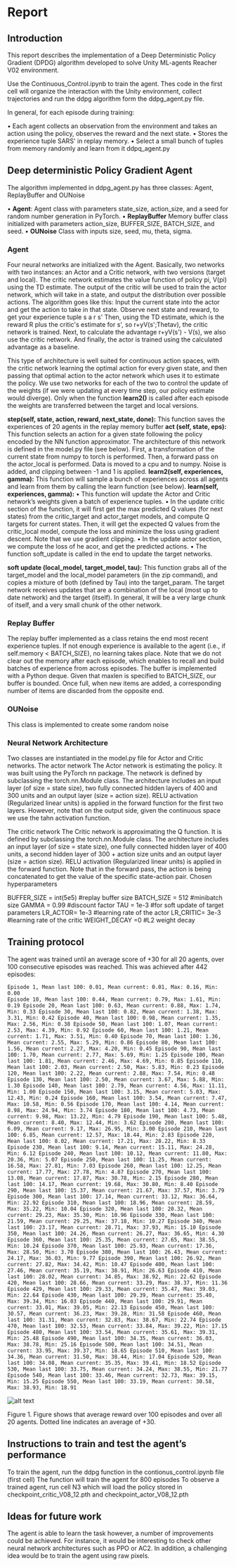 # Report

## Introduction
This report describes the implementation of a Deep Deterministic Policy Gradient (DPDG) algorithm developed to solve Unity ML-agents Reacher V02 environment.

Use the Continuous_Control.ipynb to train the agent. 
Thes code in the first cell will organize the interaction with the Unity environment, collect trajectories and run the ddpg algorithm form the ddpg_agent.py file.

In general, for each episode during training:

• Each agent collects an observation from the environment and takes an action using the policy, observes the reward and the next state.
• Stores the experience tuple SARS' in replay memory.
• Select a small bunch of tuples from memory randomly and learn from it ddpq_agent.py

## Deep deterministic Policy Gradient Agent
The algorithm implemented in ddpg_agent.py has three classes: Agent, ReplayBuffer and OUNoise

• **Agent**: Agent class with parameters state_size, action_size, and a seed for random number generation in PyTorch.
• **ReplayBuffer** Memory buffer class initialized with parameters action_size, BUFFER_SIZE, BATCH_SIZE, and seed.
• **OUNoise** Class with inputs size, seed, mu, theta, sigma.


### Agent
Four neural networks are initialized with the Agent. Basically, two networks with two instances: an Actor and a Critic network, with two versions (target and local). The critic network estimates the value function of policy pi, V(pi) using the TD estimate. The output of the critic will be used to train the actor network, which will take in a state, and output the distribution over possible actions.
The algorithm goes like this:
Input the current state into the actor and get the action to take in that state. Observe next state and reward, to get your experience tuple s a r s'
Then, using the TD estimate, which is the reward R plus the critic's estimate for s', so r+yV(s';Thetav), the critic network is trained.
Next, to calculate the advantage r+yV(s') - V(s), we also use the critic network.
And finally, the actor is trained using the calculated advantage as a baseline.

This type of architecture is well suited for continuous action spaces, with the critic network learning the optimal action for every given state, and then passing that optimal action to the actor network which uses it to estimate the policy.
We use two networks for each of the two to control the update of the weights (if we were updating at every time step, our policy estimate would diverge). Only when the function **learn2()** is called after each episode the weights are transferred between the target and local versions.

**step(self, state, action, reward, next_state, done):**
This function saves the experiences of 20 agents in the replay memory buffer
**act (self, state, eps):**
This function selects an action for a given state following the policy encoded by the NN function approximator. The architecture of this network is defined in the model.py file (see below).
First, a transformation of the current state from numpy to torch is performed. Then, a forward pass on the actor_local is performed. Data is moved to a cpu and to numpy.
Noise is added, and clipping between -1 and 1 is applied.
**learn2(self, experiences, gamma):**
This function will sample a bunch of experiences across all agents and learn from them by calling the learn function (see below).
**learn(self, experiences, gamma):**
• This function will update the Actor and Critic network’s weights given a batch of experience tuples.
• In the update critic section of the function, it will first get the max predicted Q values (for next states) from the critic_target and actor_target models, and compute Q targets for current states. Then, it will get the expected Q values from the critic_local model, compute the loss and minimize the loss using gradient descent. Note that we use gradient clipping.
• In the update actor section, we compute the loss of he acor, and get the
predicted actions.
• The function soft_update is called in the end to update the target networks.

**soft update (local_model, target_model, tau):**
This function grabs all of the target_model and the local_model parameters (in the zip command), and copies a mixture of both (defined by Tau) into the target_param.
The target network receives updates that are a combination of the local (most up to date network) and the target (itself). In general, it will be a very large chunk of itself, and a very small chunk of the other network.

### Replay Buffer
The replay buffer implemented as a class retains the end most recent experience tuples. If not enough experience is available to the agent (i.e., if self.memory < BATCH_SIZE), no learning takes place.
Note that we do not clear out the memory after each episode, which enables to recall and build batches of experience from across episodes.
The buffer is implemented with a Python deque. Given that maxlen is specified to BATCH_SIZE, our buffer is bounded. Once full, when new items are added, a corresponding number of items are discarded from the opposite end.

### OUNoise
This class is implemented to create some random noise


### Neural Network Architecture
Two classes are instantiated in the model.py file for Actor and Critic networks.
The actor network
The Actor network is estimating the policy. It was built using the PyTorch nn package. The network is defined by subclassing the torch.nn.Module class. The architecture includes an input layer (of size = state size), two fully connected hidden layers of 400 and 300 units and an output layer (size = action size).
RELU activation (Regularized linear units) is applied in the forward function for the first two layers. However, note that on the output side, given the continuous space we use the tahn activation function.

The critic network
The Critic network is approximating the Q function. It is defined by subclassing the torch.nn.Module class. The architecture includes an input layer (of size = state size), one fully connected hidden layer of 400 units, a second hidden layer of 300 + action size units and an output layer (size = action size).
RELU activation (Regularized linear units) is applied in the forward function. Note that in the forward pass, the action is being concatenated to get the value of the specific state-action pair.
Chosen hyperparameters

BUFFER_SIZE = int(5e5)   #replay buffer size
BATCH_SIZE = 512 #minibatch size
GAMMA = 0.99 #discount factor
TAU = 1e-3 #for soft update of target parameters
LR_ACTOR= 1e-3 #learning rate of the actor
LR_CRITIC= 3e-3 #learning rate of the critic 
WEIGHT_DECAY =0 #L2 weight decay



## Training protocol
The agent was trained until an average score of +30 for all 20 agents, over 100 consecutive episodes was reached. This was achieved after 442 episodes:
```
Episode 1, Mean last 100: 0.01, Mean current: 0.01, Max: 0.16, Min: 0.00
Episode 10, Mean last 100: 0.44, Mean current: 0.79, Max: 1.61, Min: 0.19 Episode 20, Mean last 100: 0.63, Mean current: 0.88, Max: 1.74, Min: 0.33 Episode 30, Mean last 100: 0.82, Mean current: 1.38, Max: 3.31, Min: 0.42 Episode 40, Mean last 100: 0.98, Mean current: 1.35, Max: 2.56, Min: 0.38 Episode 50, Mean last 100: 1.07, Mean current: 2.53, Max: 4.39, Min: 0.92 Episode 60, Mean last 100: 1.21, Mean current: 1.71, Max: 3.51, Min: 0.40 Episode 70, Mean last 100: 1.36, Mean current: 2.55, Max: 5.29, Min: 0.86 Episode 80, Mean last 100: 1.56, Mean current: 2.27, Max: 4.20, Min: 0.45 Episode 90, Mean last 100: 1.70, Mean current: 2.77, Max: 5.69, Min: 1.25 Episode 100, Mean last 100: 1.81, Mean current: 2.46, Max: 4.69, Min: 0.85 Episode 110, Mean last 100: 2.03, Mean current: 2.50, Max: 5.83, Min: 0.23 Episode 120, Mean last 100: 2.22, Mean current: 2.88, Max: 7.54, Min: 0.48 Episode 130, Mean last 100: 2.50, Mean current: 3.67, Max: 5.88, Min: 1.30 Episode 140, Mean last 100: 2.79, Mean current: 4.56, Max: 11.11, Min: 1.00 Episode 150, Mean last 100: 3.15, Mean current: 5.03, Max: 12.43, Min: 0.24 Episode 160, Mean last 100: 3.54, Mean current: 7.47, Max: 10.58, Min: 0.56 Episode 170, Mean last 100: 4.14, Mean current: 8.98, Max: 24.94, Min: 3.74 Episode 180, Mean last 100: 4.73, Mean current: 9.98, Max: 13.22, Min: 4.79 Episode 190, Mean last 100: 5.48, Mean current: 8.40, Max: 12.44, Min: 3.62 Episode 200, Mean last 100: 6.09, Mean current: 9.17, Max: 26.95, Min: 3.00 Episode 210, Mean last 100: 6.85, Mean current: 12.57, Max: 18.44, Min: 2.83 Episode 220, Mean last 100: 8.02, Mean current: 17.21, Max: 28.22, Min: 8.33 Episode 230, Mean last 100: 9.14, Mean current: 15.11, Max: 24.28, Min: 6.12 Episode 240, Mean last 100: 10.12, Mean current: 11.80, Max: 20.36, Min: 5.07 Episode 250, Mean last 100: 11.25, Mean current: 16.58, Max: 27.81, Min: 7.03 Episode 260, Mean last 100: 12.25, Mean current: 17.77, Max: 27.78, Min: 4.87 Episode 270, Mean last 100: 13.08, Mean current: 17.87, Max: 30.78, Min: 2.15 Episode 280, Mean last 100: 14.17, Mean current: 19.68, Max: 30.80, Min: 8.40 Episode 290, Mean last 100: 15.37, Mean current: 21.67, Max: 37.57, Min: 3.79 Episode 300, Mean last 100: 17.14, Mean current: 33.12, Max: 36.64, Min: 22.92 Episode 310, Mean last 100: 18.96, Mean current: 28.59, Max: 35.22, Min: 10.04 Episode 320, Mean last 100: 20.32, Mean current: 29.23, Max: 35.30, Min: 10.96 Episode 330, Mean last 100: 21.59, Mean current: 29.25, Max: 37.18, Min: 10.27 Episode 340, Mean last 100: 23.17, Mean current: 28.71, Max: 37.93, Min: 15.10 Episode 350, Mean last 100: 24.26, Mean current: 26.27, Max: 36.65, Min: 4.30 Episode 360, Mean last 100: 25.35, Mean current: 27.65, Max: 38.55, Min: 10.24 Episode 370, Mean last 100: 25.93, Mean current: 17.36, Max: 28.50, Min: 3.70 Episode 380, Mean last 100: 26.43, Mean current: 24.17, Max: 36.03, Min: 9.77 Episode 390, Mean last 100: 26.92, Mean current: 27.82, Max: 34.42, Min: 10.47 Episode 400, Mean last 100: 27.46, Mean current: 35.19, Max: 38.91, Min: 26.63 Episode 410, Mean last 100: 28.02, Mean current: 34.85, Max: 38.92, Min: 22.62 Episode 420, Mean last 100: 28.66, Mean current: 33.29, Max: 38.37, Min: 11.36 Episode 429, Mean last 100: 29.33, Mean current: 35.47, Max: 39.03, Min: 22.64 Episode 430, Mean last 100: 29.39, Mean current: 35.40, Max: 39.34, Min: 16.03 Episode 440, Mean last 100: 29.91, Mean current: 33.01, Max: 39.05, Min: 22.13 Episode 450, Mean last 100: 30.57, Mean current: 36.23, Max: 39.28, Min: 31.58 Episode 460, Mean last 100: 31.31, Mean current: 32.83, Max: 38.67, Min: 22.74 Episode 470, Mean last 100: 32.53, Mean current: 33.84, Max: 39.22, Min: 17.15 Episode 480, Mean last 100: 33.54, Mean current: 35.61, Max: 39.31, Min: 25.48 Episode 490, Mean last 100: 34.35, Mean current: 36.03, Max: 38.78, Min: 25.16 Episode 500, Mean last 100: 34.51, Mean current: 33.95, Max: 39.37, Min: 18.65 Episode 510, Mean last 100: 34.36, Mean current: 31.50, Max: 38.44, Min: 17.04 Episode 520, Mean last 100: 34.08, Mean current: 35.35, Max: 39.41, Min: 18.52 Episode 530, Mean last 100: 33.75, Mean current: 34.24, Max: 38.55, Min: 21.77 Episode 540, Mean last 100: 33.46, Mean current: 32.73, Max: 39.15, Min: 15.25 Episode 550, Mean last 100: 33.19, Mean current: 30.58, Max: 38.93, Min: 18.91
```

![alt text](https://github.com/dpachec/deep-rl-continous_control/output2.png)

Figure 1. Figure shows that average reward over 100 episodes and over all 20 agents. Dotted line indicates an average of +30.

## Instructions to train and test the agent’s performance
To train the agent, run the ddpg function in the contionus_control.ipynb file (first cell) The function will train the agent for 800 episodes
To observe a trained agent, run cell N3 which will load the policy stored in checkpoint_critic_V08_12.pth and checkpoint_actor_V08_12.pth

## Ideas for future work
The agent is able to learn the task however, a number of improvements could be achieved.
For instance, it would be interesting to check other neural network architectures such as PPO or AC2. In addition, a challenging idea would be to train the agent using raw pixels.

